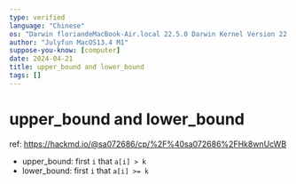 ```yaml
---
type: verified
language: "Chinese"
os: "Darwin floriandeMacBook-Air.local 22.5.0 Darwin Kernel Version 22.5.0: Mon Apr 24 20:53:44 PDT 2023; root:xnu-8796.121.2~5/RELEASE_ARM64_T8103 arm64"
author: "Julyfun MacOS13.4 M1"
suppose-you-know: [computer]
date: 2024-04-21
title: upper_bound and lower_bound
tags: []
---
```


# upper_bound and lower_bound

ref: https://hackmd.io/@sa072686/cp/%2F%40sa072686%2FHk8wnUcWB

- upper_bound: first `i` that `a[i] > k`
- lower_bound: first `i` that `a[i] >= k`

